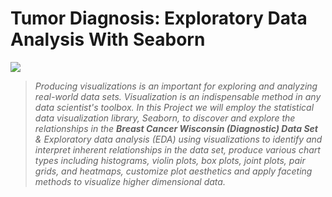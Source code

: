 # __Tumor Diagnosis: Exploratory Data Analysis With Seaborn__

<img src="https://storage.googleapis.com/kaggle-datasets-images/180/384/3da2510581f9d3b902307ff8d06fe327/dataset-cover.jpg">

> _Producing visualizations is an important for exploring and analyzing real-world data sets. Visualization is an indispensable method in any data scientist's toolbox. In this Project we will employ the statistical data visualization library, Seaborn, to discover and explore the relationships in the __Breast Cancer Wisconsin (Diagnostic) Data Set__ &  Exploratory data analysis (EDA) using visualizations to identify and interpret inherent relationships in the data set, produce various chart types including histograms, violin plots, box plots, joint plots, pair grids, and heatmaps, customize plot aesthetics and apply faceting methods to visualize higher dimensional data._
